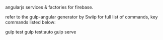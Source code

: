angularjs services & factories for firebase.

refer to the gulp-angular generator by Swiip for full list of commands, key commands listed below:

gulp test
gulp test:auto
gulp serve


